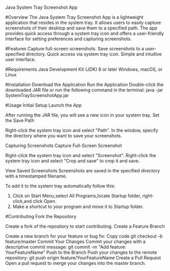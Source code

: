 Java System Tray Screenshot App

#Overview
The Java System Tray Screenshot App is a lightweight application that resides in the system tray. It allows users to easily capture screenshots of their desktop and save them to a specified path. The app provides quick access through a system tray icon and offers a user-friendly interface for setting preferences and capturing screenshots.

#Features
Capture full-screen screenshots.
Save screenshots to a user-specified directory.
Quick access via system tray icon.
Simple and intuitive user interface.

#Requirements
Java Development Kit (JDK) 8 or later
Windows, macOS, or Linux

#Installation
Download the Application
Run the Application
Double-click the downloaded JAR file or run the following command in the terminal:
java -jar SystemTrayScreenshotApp.jar

#Usage
Initial Setup
Launch the App

After running the JAR file, you will see a new icon in your system tray.
Set the Save Path

Right-click the system tray icon and select "Path".
In the window, specify the directory where you want to save your screenshots.

Capturing Screenshots
Capture Full-Screen Screenshot

Right-click the system tray icon and select "Screenshot".
Right-click the system tray icon and select "Crop and save" to crop it and save.

View Saved Screenshots
Screenshots are saved in the specified directory with a timestamped filename.

To add it to the system tray automatically follow this:
1) Click on Start Menu,select All Programs,locate Startup folder, right-click,and click Open.
2) Make a shortcut to your program and move it to Startup folder.

#Contributing
Fork the Repository

Create a fork of the repository to start contributing.
Create a Feature Branch

Create a new branch for your feature or bug fix:
Copy code
git checkout -b feature/master
Commit Your Changes
Commit your changes with a descriptive commit message:
git commit -m "Add feature: YourFeatureName"
Push to the Branch
Push your changes to the remote repository:
git push origin feature/YourFeatureName
Create a Pull Request
Open a pull request to merge your changes into the master branch.
